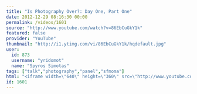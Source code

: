 ```yaml
---
title: "Is Photography Over?: Day One, Part One"
date: 2012-12-29 08:16:30 00:00
permalink: /videos/1601
source: "http://www.youtube.com/watch?v=86EbCuGkY1k"
featured: false
provider: "YouTube"
thumbnail: "http://i1.ytimg.com/vi/86EbCuGkY1k/hqdefault.jpg"
user:
  id: 873
  username: "yridomot"
  name: "Spyros Simotas"
tags: ["talk","photography","panel","sfmoma"]
html: "<iframe width=\"640\" height=\"360\" src=\"http://www.youtube.com/embed/86EbCuGkY1k?wmode=transparent&feature=oembed\" frameborder=\"0\" allowfullscreen></iframe>"
id: 1601
---
```


